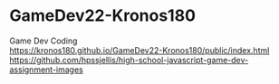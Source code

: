 # GameDev22-Kronos180
Game Dev Coding<br>
https://kronos180.github.io/GameDev22-Kronos180/public/index.html <br>
https://github.com/hpssjellis/high-school-javascript-game-dev-assignment-images​ <br>
